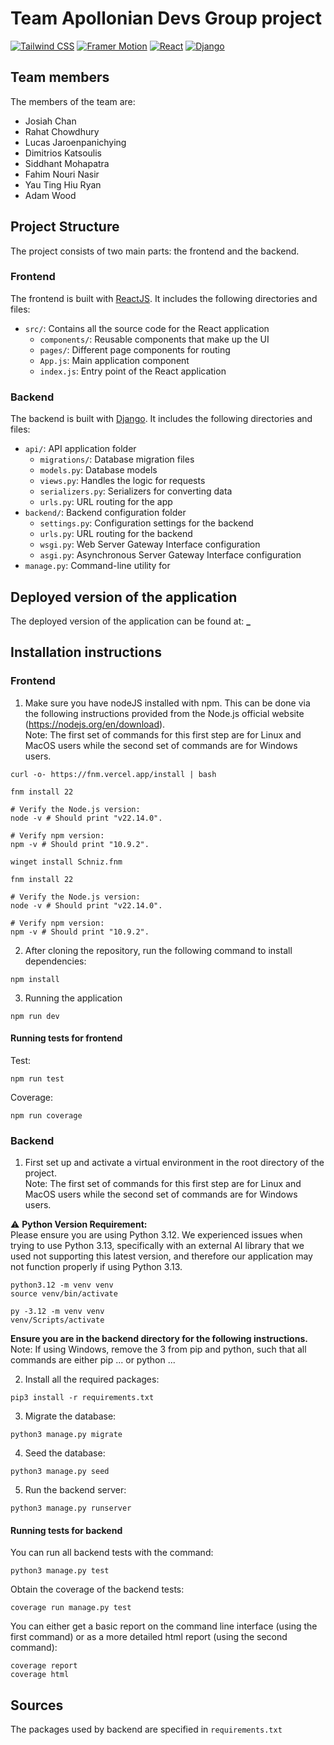# Team Apollonian Devs Group project

[![Tailwind CSS](https://img.shields.io/badge/tailwindcss-%2338B2AC.svg?style=for-the-badge&logo=tailwind-css&logoColor=white)](https://tailwindcss.com/) [![Framer Motion](https://img.shields.io/badge/framer--motion-%23fff?style=for-the-badge&logo=framer&logoColor=black)](https://www.framer.com/motion/) [![React](https://img.shields.io/badge/react-%2320232a.svg?style=for-the-badge&logo=react&logoColor=%2361DAFB)](https://reactjs.org/) [![Django](https://img.shields.io/badge/django-%23092E20.svg?style=for-the-badge&logo=django&logoColor=white)](https://www.djangoproject.com/)

## Team members

The members of the team are:

- Josiah Chan
- Rahat Chowdhury
- Lucas Jaroenpanichying
- Dimitrios Katsoulis
- Siddhant Mohapatra
- Fahim Nouri Nasir
- Yau Ting Hiu Ryan
- Adam Wood

## Project Structure

The project consists of two main parts: the frontend and the backend.

### Frontend

The frontend is built with [ReactJS](https://reactjs.org/). It includes the following directories and files:

- `src/`: Contains all the source code for the React application
  - `components/`: Reusable components that make up the UI
  - `pages/`: Different page components for routing
  - `App.js`: Main application component
  - `index.js`: Entry point of the React application

### Backend

The backend is built with [Django](https://www.djangoproject.com/). It includes the following directories and files:

- `api/`: API application folder
  - `migrations/`: Database migration files
  - `models.py`: Database models
  - `views.py`: Handles the logic for requests
  - `serializers.py`: Serializers for converting data
  - `urls.py`: URL routing for the app
- `backend/`: Backend configuration folder
  - `settings.py`: Configuration settings for the backend
  - `urls.py`: URL routing for the backend
  - `wsgi.py`: Web Server Gateway Interface configuration
  - `asgi.py`: Asynchronous Server Gateway Interface configuration
- `manage.py`: Command-line utility for

## Deployed version of the application

The deployed version of the application can be found at: **\_**

## Installation instructions

### Frontend

1. Make sure you have nodeJS installed with npm. This can be done via the following instructions provided from the Node.js official website (https://nodejs.org/en/download).  
   Note: The first set of commands for this first step are for Linux and MacOS users while the second set of commands are for Windows users.
```
curl -o- https://fnm.vercel.app/install | bash

fnm install 22

# Verify the Node.js version:
node -v # Should print "v22.14.0".

# Verify npm version:
npm -v # Should print "10.9.2".
```
```
winget install Schniz.fnm

fnm install 22

# Verify the Node.js version:
node -v # Should print "v22.14.0".

# Verify npm version:
npm -v # Should print "10.9.2".
```
2. After cloning the repository, run the following command to install dependencies:
```
npm install
```
3. Running the application
```
npm run dev
```
#### Running tests for frontend
Test:
```
npm run test
```
Coverage:
```
npm run coverage
```
### Backend 

1. First set up and activate a virtual environment in the root directory of the project.  
   Note: The first set of commands for this first step are for Linux and MacOS users while the second set of commands are for Windows users.

⚠️ **Python Version Requirement:**  
Please ensure you are using Python 3.12. We experienced issues when trying to use Python 3.13, specifically with an external AI library that we used not supporting this latest version, and therefore our application may not function properly if using Python 3.13. 
```
python3.12 -m venv venv
source venv/bin/activate
```
```
py -3.12 -m venv venv
venv/Scripts/activate
```
**Ensure you are in the backend directory for the following instructions.**  
Note: If using Windows, remove the 3 from pip and python, such that all commands are either pip ... or python ...  

2. Install all the required packages:
```
pip3 install -r requirements.txt
```
3. Migrate the database:
```
python3 manage.py migrate
```
4. Seed the database: 
```
python3 manage.py seed
```
5. Run the backend server:
```
python3 manage.py runserver
```

#### Running tests for backend
You can run all backend tests with the command:
```
python3 manage.py test
```
Obtain the coverage of the backend tests:
```
coverage run manage.py test
```
You can either get a basic report on the command line interface (using the first command) or as a more detailed html report (using the second command):
```
coverage report
coverage html
```


## Sources

The packages used by backend are specified in `requirements.txt`
